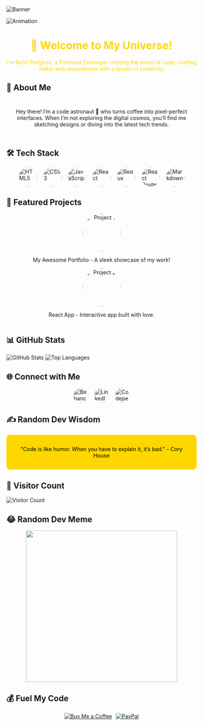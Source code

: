 <!-- Banner with yellowish theme -->
![Banner](banner.png)

<!-- Animated GIF for dynamic effect -->
![Animation](animation.gif)

<!-- Introduction with yellow text -->
<div style="text-align: center; color: #FFD700;">
  <h1>👋 Welcome to My Universe!</h1>
  <p>I'm Rohit Padghan, a Frontend Developer orbiting the world of code, crafting stellar web experiences with a splash of creativity.</p>
</div>

## 💫 About Me
<div style="text-align: center; padding: 10px;">
  <p>Hey there! I’m a code astronaut 🚀 who turns coffee into pixel-perfect interfaces. When I’m not exploring the digital cosmos, you’ll find me sketching designs or diving into the latest tech trends.</p>
</div>

## 🛠️ Tech Stack
<!-- Circular tech icons in a centered flex layout -->
<div style="display: flex; justify-content: center; gap: 15px; flex-wrap: wrap;">
  <img src="html5.png" alt="HTML5" style="width: 50px; height: 50px; border-radius: 50%;">
  <img src="css3.png" alt="CSS3" style="width: 50px; height: 50px; border-radius: 50%;">
  <img src="javascript.png" alt="JavaScript" style="width: 50px; height: 50px; border-radius: 50%;">
  <img src="react.png" alt="React" style="width: 50px; height: 50px; border-radius: 50%;">
  <img src="redux.png" alt="Redux" style="width: 50px; height: 50px; border-radius: 50%;">
  <img src="react-router.png" alt="React Router" style="width: 50px; height: 50px; border-radius: 50%;">
  <img src="markdown.png" alt="Markdown" style="width: 50px; height: 50px; border-radius: 50%;">
</div>

## 🚀 Featured Projects
<!-- Projects with circular thumbnails -->
<div style="display: flex; justify-content: center; gap: 20px; flex-wrap: wrap;">
  <efs: center;">
    <div style="text-align: center;">
      <img src="project1.png" alt="Project 1" style="width: 100px; height: 100px; border-radius: 50%;">
      <p>My Awesome Portfolio - A sleek showcase of my work!</p>
    </div>
    <div style="text-align: center;">
      <img src="project2.png" alt="Project 2" style="width: 100px; height: 100px; border-radius: 50%;">
      <p>React App - Interactive app built with love.</p>
    </div>
</div>

## 📊 GitHub Stats
<!-- Custom stats cards with yellow accents -->
![GitHub Stats](https://github-readme-stats.vercel.app/api?username=yourusername&show_icons=true&title_color=FFD700&text_color=FFD700&bg_color=000000)
![Top Languages](https://github-readme-stats.vercel.app/api/top-langs/?username=yourusername&layout=compact&title_color=FFD700&text_color=FFD700&bg_color=000000)

## 🌐 Connect with Me
<!-- Circular social icons -->
<div style="display: flex; justify-content: center; gap: 15px;">
  <a href="https://www.behance.net/rohitpadghan"><img src="behance.png" alt="Behance" style="width: 40px; height: 40px; border-radius: 50%;"></a>
  <a href="https://www.linkedin.com/in/rohitrax/"><img src="linkedin.png" alt="LinkedIn" style="width: 40px; height: 40px; border-radius: 50%;"></a>
  <a href="https://codepen.io/raxcodes"><img src="codepen.png" alt="Codepen" style="width: 40px; height: 40px; border-radius: 50%;"></a>
</div>

## ✍️ Random Dev Wisdom
<!-- Quote with yellow background -->
<div style="background-color: #FFD700; padding: 15px; border-radius: 10px; color: #000000; text-align: center; margin: 20px 0;">
  <p>"Code is like humor. When you have to explain it, it’s bad." - Cory House</p>
</div>

## 👀 Visitor Count
![Visitor Count](https://visitcount.itsvg.in/api?id=yourusername&color=6&icon=5)

## 😂 Random Dev Meme
<!-- Fun meme -->
<img src="https://randommeme-five.vercel.app/" style="height: 400px; display: block; margin: 0 auto;"/>

## 💰 Fuel My Code
<!-- Donation badges -->
<div style="display: flex; justify-content: center; gap: 10px;">
  <a href="https://www.buymeacoffee.com/raxcodes"><img src="https://img.shields.io/badge/Buy%20Me%20a%20Coffee-ffdd00?style=for-the-badge&logo=buy-me-a-coffee&logoColor=black" alt="Buy Me a Coffee"></a>
  <a href="https://paypal.me/raxcodestudio"><img src="https://img.shields.io/badge/PayPal-00457C?style=for-the-badge&logo=paypal&logoColor=white" alt="PayPal"></a>
</div>
